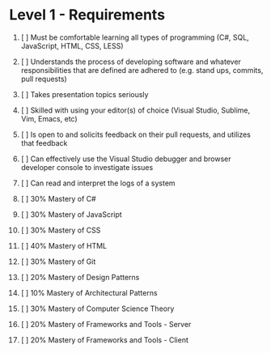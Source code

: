 # Level 1 - Requirements

1.  [ ] Must be comfortable learning all types of programming (C#, SQL, JavaScript, HTML, CSS, LESS)

1.  [ ] Understands the process of developing software and whatever responsibilities that are defined are adhered to (e.g. stand ups, commits, pull requests)

1.  [ ] Takes presentation topics seriously

1.  [ ] Skilled with using your editor(s) of choice (Visual Studio, Sublime, Vim, Emacs, etc)

1.  [ ] Is open to and solicits feedback on their pull requests, and utilizes that feedback

1.  [ ] Can effectively use the Visual Studio debugger and browser developer console to investigate issues

1.  [ ] Can read and interpret the logs of a system

1.  [ ] 30% Mastery of C#

1.  [ ] 30% Mastery of JavaScript

1.  [ ] 30% Mastery of CSS

1.  [ ] 40% Mastery of HTML

1.  [ ] 30% Mastery of Git

1.  [ ] 20% Mastery of Design Patterns

1.  [ ] 10% Mastery of Architectural Patterns

1.  [ ] 30% Mastery of Computer Science Theory

1.  [ ] 20% Mastery of Frameworks and Tools - Server

1.  [ ] 20% Mastery of Frameworks and Tools - Client